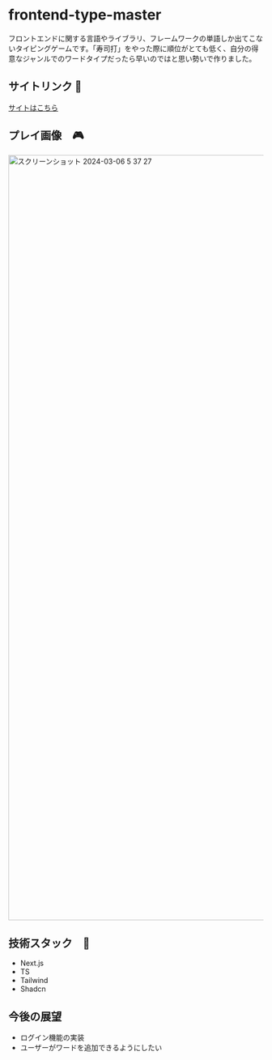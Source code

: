 # frontend-type-master

フロントエンドに関する言語やライブラリ、フレームワークの単語しか出てこないタイピングゲームです。「寿司打」をやった際に順位がとても低く、自分の得意なジャンルでのワードタイプだったら早いのではと思い勢いで作りました。

## サイトリンク 🔗

[サイトはこちら](https://webda-rho.vercel.app/)

## プレイ画像　🎮
<img width="1512" alt="スクリーンショット 2024-03-06 5 37 27" src="https://github.com/balckowl/frontend-type-master/assets/129815120/8d55c8f3-a0da-44b4-9c5b-cae1604be12d">


## 技術スタック　🚀

- Next.js
- TS
- Tailwind
- Shadcn

## 今後の展望

- ログイン機能の実装
- ユーザーがワードを追加できるようにしたい

